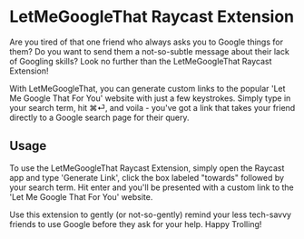 # LetMeGoogleThat Raycast Extension

Are you tired of that one friend who always asks you to Google things for them? Do you want to send them a not-so-subtle message about their lack of Googling skills? Look no further than the LetMeGoogleThat Raycast Extension!

With LetMeGoogleThat, you can generate custom links to the popular 'Let Me Google That For You' website with just a few keystrokes. Simply type in your search term, hit ⌘⏎, and voila - you've got a link that takes your friend directly to a Google search page for their query.

## Usage

To use the LetMeGoogleThat Raycast Extension, simply open the Raycast app and type 'Generate Link', click the box labeled "towards" followed by your search term. Hit enter and you'll be presented with a custom link to the 'Let Me Google That For You' website.

Use this extension to gently (or not-so-gently) remind your less tech-savvy friends to use Google before they ask for your help. Happy Trolling!
